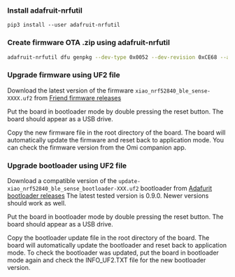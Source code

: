 ### Install adafruit-nrfutil

```
pip3 install --user adafruit-nrfutil
```

### Create firmware OTA .zip using adafruit-nrfutil

```bash
adafruit-nrfutil dfu genpkg --dev-type 0x0052 --dev-revision 0xCE68 --application zephyr.hex zephyr.zip
```

### Upgrade firmware using UF2 file

Download the latest version of the firmware ```xiao_nrf52840_ble_sense-XXXX.uf2```
from [Friend firmware releases](https://github.com/BasedHardware/Omi/releases)

Put the board in bootloader mode by double pressing the reset button. The board should appear as a USB drive.

Copy the new firmware file in the root directory of the board. The board will automatically update the firmware and reset back to application mode.
You can check the firmware version from the Omi companion app.

### Upgrade bootloader using UF2 file

Download a compatible version of the ```update-xiao_nrf52840_ble_sense_bootloader-XXX.uf2``` bootloader
from [Adafurit bootloader releases](https://github.com/adafruit/Adafruit_nRF52_Bootloader/releases)
The latest tested version is 0.9.0. Newer versions should work as well.

Put the board in bootloader mode by double pressing the reset button. The board should appear as a USB drive.

Copy the bootloader update file in the root directory of the board. The board will automatically update the bootloader and reset back to application mode.
To check the bootloader was updated, put the board in bootloader mode again and check the INFO_UF2.TXT file for the new bootloader version.
